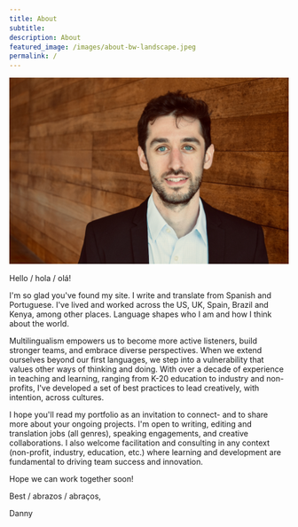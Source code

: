 ```yaml
---
title: About 
subtitle: 
description: About
featured_image: /images/about-bw-landscape.jpeg
permalink: /
---
```



![](/images/Persia.jpeg) 

Hello / hola / olá! 

I'm so glad you've found my site. I write and translate from Spanish and Portuguese. I've lived and worked across the US, UK, Spain, Brazil and Kenya, among other places. Language shapes who I am and how I think about the world.  

Multilingualism empowers us to become more active listeners, build stronger teams, and embrace diverse perspectives. When we extend ourselves beyond our first languages, we step into a vulnerability that values other ways of thinking and doing. With over a decade of experience in teaching and learning, ranging from K-20 education to industry and non-profits, I've developed a set of best practices to lead creatively, with intention, across cultures.  

I hope you'll read my portfolio as an invitation to connect- and to share more about your ongoing projects. I'm open to writing, editing and translation jobs (all genres), speaking engagements, and creative collaborations. I also welcome facilitation and consulting in any context (non-profit, industry, education, etc.) where learning and development are fundamental to driving team success and innovation.

Hope we can work together soon! 

Best / abrazos / abraços, 

Danny 




